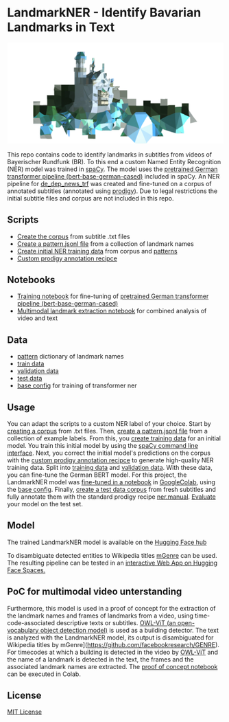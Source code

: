 #  LandmarkNER - Identify Bavarian Landmarks in Text

![LandmarkNER Logo](LandmarkNER_Logo_freigestellt.png)

This repo contains code to identify landmarks in subtitles from videos of Bayerischer Rundfunk (BR). To this end a custom Named Entity Recognition (NER) model was trained in [spaCy](https://spacy.io/). The model uses the [pretrained German transformer pipeline (bert-base-german-cased)](https://spacy.io/models/de#de_dep_news_trf) included in spaCy. An NER pipeline for [de_dep_news_trf](https://spacy.io/models/de#de_dep_news_trf) was created and fine-tuned on a corpus of annotated subtitles (annotated using [prodigy](https://prodi.gy/)). Due to legal restrictions the initial subtitle files and corpus are not included in this repo. 

## Scripts 

* [Create the corpus](scripts/create_corpus.py) from subtitle .txt files
* [Create a pattern.jsonl file](scripts/create_patterns.py) from a collection of landmark names
* [Create initial NER training data](scripts/create_initial_train_data.py) from corpus and [patterns](data/patterns.jsonl) 
* [Custom prodigy annotation recipce](recipes/ner_correct_spans.py)

## Notebooks

* [Training notebook](notebooks/NER_spaCy_de_trf_3_3.ipynb) for fine-tuning of [pretrained German transformer pipeline (bert-base-german-cased)](https://spacy.io/models/de#de_dep_news_trf)
* [Multimodal landmark extraction notebook](notebooks/OWL_ViT+LandmarkNER+mGenre.ipynb) for combined analysis of video and text

## Data 

* [pattern](data/patterns.jsonl) dictionary of landmark names
* [train data](spaCy_training_files/train.spacy)
* [validation data](spaCy_training_files/dev.spacy)
* [test data](spaCy_training_files/test.spacy)
* [base config](config/base_config_trf_spacy32.cfg) for training of transformer ner

## Usage

You can adapt the scripts to a custom NER label of your choice. Start by [creating a corpus](scripts/create_corpus.py) from .txt files. Then, [create a pattern.jsonl file](scripts/create_patterns.py) from a collection of example labels. From this, you [create training data](scripts/create_initial_train_data.py) for an initial model. You train this initial model by using the [spaCy command line interface](https://spacy.io/usage/training). Next, you correct the initial model's predictions on the corpus with the [custom prodigy annotation recipce](recipes/ner_correct_spans.py) to generate high-quality NER training data. Split into [training data](spaCy_training_files/train.spacy) and [validation data](spaCy_training_files/dev.spacy). With these data, you can fine-tune the German BERT model. For this project, the LandmarkNER model was [fine-tuned in a notebook](notebooks/NER_spaCy_de_trf_3_3.ipynb) in [GoogleColab](https://colab.research.google.com), using the [base config](config/base_config_trf_spacy32.cfg). Finally, [create a test data corpus](scripts/create_corpus.py) from fresh subtitles and fully annotate them with the standard prodigy recipe [ner.manual](https://prodi.gy/docs/recipes#ner-manual). [Evaluate](https://spacy.io/api/cli#evaluate) your model on the test set.

## Model 

The trained LandmarkNER model is available on the [Hugging Face hub](https://huggingface.co/constantinSch/LandmarkNER)

To disambiguate detected entities to Wikipedia titles [mGenre](https://github.com/facebookresearch/GENRE) can be used. The resulting pipeline can be tested in an [interactive Web App on Hugging Face Spaces.](https://huggingface.co/spaces/constantinSch/LandmarkNER_EL)

## PoC for multimodal video unterstanding

Furthermore, this model is used in a proof of concept for the extraction of the landmark names and frames of landmarks from a video, using time-code-associated descriptive texts or subtitles. [OWL-ViT (an open-vocabulary object detection model)](https://arxiv.org/pdf/2205.06230) is used as a building detector. The text is analyzed with the LandmarkNER model, its output is disambiguated for Wikipedia titles by mGenre](https://github.com/facebookresearch/GENRE). For timecodes at which a building is detected in the video by [OWL-ViT](https://arxiv.org/pdf/2205.06230) and the name of a landmark is detected in the text, the frames and the associated landmark names are extracted. The [proof of concept notebook](notebooks/OWL_ViT+LandmarkNER+mGenre.ipynb) can be executed in Colab.
## License

[MIT License](LICENSE.md)


